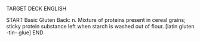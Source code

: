TARGET DECK
ENGLISH

START
Basic
Gluten
Back: n. Mixture of proteins present in cereal grains; sticky protein substance left when starch is washed out of flour. [latin gluten -tin- glue]
END

